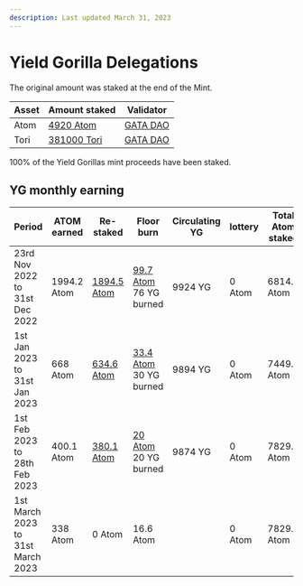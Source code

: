 ```yaml
---
description: Last updated March 31, 2023
---
```


# Yield Gorilla Delegations

The original amount was staked at the end of the Mint.&#x20;

| Asset | Amount staked                                                                                       | Validator                                                                                                  |
| ----- | --------------------------------------------------------------------------------------------------- | ---------------------------------------------------------------------------------------------------------- |
| Atom  | [4920 Atom](https://www.mintscan.io/cosmos/account/cosmos1p454fm4rerxddn0uppen8hvckceylf7p7a2jpf)   | [GATA DAO](https://www.mintscan.io/cosmos/validators/cosmosvaloper10unx6s0cdqntvrumd5hs07rgd5ytcztqh8etw6) |
| Tori  | [381000 Tori](https://www.mintscan.io/teritori/account/tori1p454fm4rerxddn0uppen8hvckceylf7pufam6e) | [GATA DAO](https://www.mintscan.io/teritori/validators/torivaloper1dyduggaqthztgm8tnk59flkeu3l3qvpzhhd6hn) |

100% of the Yield Gorillas mint proceeds have been staked.&#x20;

## YG monthly earning&#x20;

| Period                            | ATOM earned  | Re-staked                                                                                                             | Floor burn                                                                                                                                           | Circulating YG | lottery | Total Atom staked | Total Tori staked     |
| --------------------------------- | ------------ | --------------------------------------------------------------------------------------------------------------------- | ---------------------------------------------------------------------------------------------------------------------------------------------------- | -------------- | ------- | ----------------- | --------------------- |
| 23rd Nov 2022  to 31st Dec 2022   | 1994.2 Atom  | [1894.5 Atom](https://www.mintscan.io/cosmos/txs/A108F804A5C41841365B1716BC3C127644D861331BE7B7270422CC4C78A9C3A1)    | <p><a href="https://www.mintscan.io/cosmos/txs/4F1C237DAA87E387CC5FC2FB4724E011091D32758593380BC12B8F3FB9209E26">99.7 Atom</a><br>76 YG burned </p>  | 9924 YG        | 0 Atom  | 6814.5 Atom       | 381000 Tori           |
| 1st Jan 2023 to 31st Jan 2023     | 668 Atom     | [634.6 Atom](https://www.mintscan.io/cosmos/account/cosmos1p454fm4rerxddn0uppen8hvckceylf7p7a2jpf)                    | <p><a href="https://www.mintscan.io/cosmos/txs/643BD1C052BEFE55151FD20F3C407E62F3D655CC531187BCAD7B640B5840DA53">33.4 Atom</a><br>30 YG  burned </p> | 9894 YG        | 0 Atom  | 7449.1 Atom       | 381000 Tori           |
| 1st Feb 2023 to 28th Feb 2023     | 400.1 Atom   | [380.1 Atom](https://www.mintscan.io/cosmos/account/cosmos1p454fm4rerxddn0uppen8hvckceylf7p7a2jpf)                    | <p><a href="https://www.mintscan.io/cosmos/txs/D5ABB88E743BDFA18F31B9FB0A8C6D00AA99F8E9E160C55E752943215A856479">20 Atom</a><br>20 YG burned</p>     | 9874 YG        | 0 Atom  | 7829.2 Atom       | 381000 Tori           |
| 1st March 2023 to 31st March 2023 | 338 Atom     | 0 Atom                                                                                                                | 16.6 Atom                                                                                                                                            |                | 0 Atom  | 7829.2 Atom       | <p>381000<br>Tori</p> |

